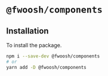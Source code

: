 # `@fwoosh/components`

## Installation

To install the package.

```sh
npm i --save-dev @fwoosh/components
# or
yarn add -D @fwoosh/components
```
